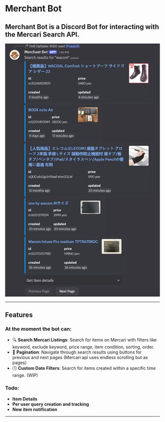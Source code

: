 # Merchant Bot

## Merchant Bot is a Discord Bot for interacting with the Mercari Search API.

![Merchant Bot usage Image](./assets/bot-usage.png)

---

## Features

### At the moment the bot can:

-   🔍 **Search Mercari Listings**: Search for items on Mercari with filters like keyword, exclude keyword, price range, item condition, sorting, order.
-   📄 **Pagination**: Navigate through search results using buttons for previous and next pages (Mercari api uses endless scrolling but as pages)
-   🕒 **Custom Date Filters**: Search for items created within a specific time range. (WIP)

### Todo:

-   **Item Details**
-   **Per user query creation and tracking**
-   **New item notification**

---
